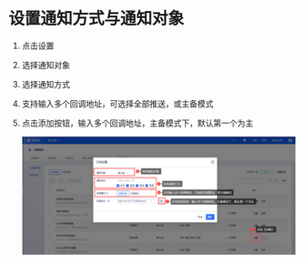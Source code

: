 # 设置通知方式与通知对象
1. 点击设置
2. 选择通知对象
3. 选择通知方式
4. 支持输入多个回调地址，可选择全部推送，或主备模式
5. 点击添加按钮，输入多个回调地址，主备模式下，默认第一个为主

   ![Image text](https://github.com/UCloudDoc-Team/usns/blob/master/images/%E8%AE%BE%E7%BD%AE%E9%80%9A%E7%9F%A5%E6%96%B9%E5%BC%8F%E4%B8%8E%E9%80%9A%E7%9F%A5%E5%AF%B9%E8%B1%A1.PNG)
